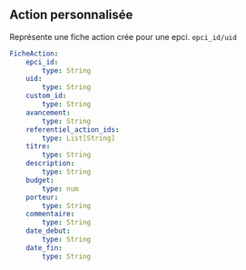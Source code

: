 ## Action personnalisée
Représente une fiche action crée pour une epci.
`epci_id/uid`

```yaml
FicheAction:
    epci_id:
        type: String
    uid:
        type: String
    custom_id:
        type: String
    avancement:
        type: String
    referentiel_action_ids:
        type: List[String]
    titre:
        type: String
    description:
        type: String
    budget:
        type: num
    porteur:
        type: String
    commentaire:
        type: String
    date_debut:
        type: String
    date_fin:
        type: String
```
